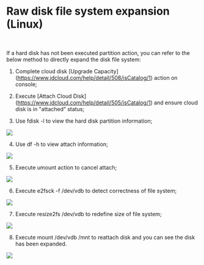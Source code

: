 # Raw disk file system expansion (Linux)

<br>

If a hard disk has not been executed partition action, you can refer to the below method to directly expand the disk file system:

1. Complete cloud disk [Upgrade Capacity] (https://www.jdcloud.com/help/detail/508/isCatalog/1) action on console;

2. Execute [Attach Cloud Disk] (https://www.jdcloud.com/help/detail/505/isCatalog/1) and ensure cloud disk is in "attached” status;

3. Use fdisk -l to view the hard disk partition information;


![](https://github.com/jdcloudcom/cn/blob/edit/image/Elastic-Compute/CloudDisk/cloud-disk/expand-filesystem/epand_bare_001.jpg)

4. Use df -h to view attach information;



![](https://github.com/jdcloudcom/cn/blob/edit/image/Elastic-Compute/CloudDisk/cloud-disk/expand-filesystem/epand_bare_002.jpg)


5. Execute umount action to cancel attach;




![](https://github.com/jdcloudcom/cn/blob/edit/image/Elastic-Compute/CloudDisk/cloud-disk/expand-filesystem/epand_bare_003.jpg)

6. Execute e2fsck -f /dev/vdb to detect correctness of file system;




![](https://github.com/jdcloudcom/cn/blob/edit/image/Elastic-Compute/CloudDisk/cloud-disk/expand-filesystem/epand_bare_004.jpg)


7. Execute resize2fs /dev/vdb to redefine size of file system;




![](https://github.com/jdcloudcom/cn/blob/edit/image/Elastic-Compute/CloudDisk/cloud-disk/expand-filesystem/epand_bare_005.jpg)


8. Execute mount /dev/vdb /mnt to reattach disk and you can see the disk has been expanded.




![](https://github.com/jdcloudcom/cn/blob/edit/image/Elastic-Compute/CloudDisk/cloud-disk/expand-filesystem/epand_bare_006.jpg)

	




	
	


